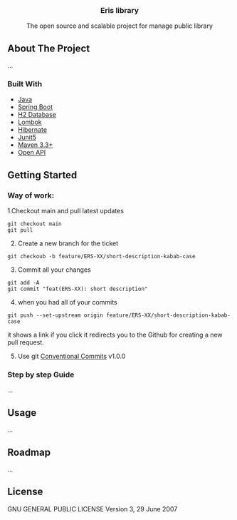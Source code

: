 
<br />
<div align="center">
  <a href="https://github.com/othneildrew/Best-README-Template"></a>
<h3 align="center">Eris library</h3>
  <p align="center">
    The open source and scalable project for manage public library
  </p>
</div>

<!-- ABOUT THE PROJECT -->
## About The Project
...

### Built With

* [Java][Java-url]
* [Spring Boot][SpringBoot-url]
* [H2 Database][H2-url]
* [Lombok][Lombok-url]
* [Hibernate][Hibernate-url]
* [Junit5][Junit5-url]
* [Maven 3.3+][Maven-url]
* [Open API][open-api-url]

<!-- GETTING STARTED -->
## Getting Started

### Way of work:

1.Checkout main and pull latest updates

```
git checkout main
git pull
```

2. Create a new branch for the ticket

```
git checkoub -b feature/ERS-XX/short-description-kabab-case
```

3. Commit all your changes

```
git add -A
git commit "feat(ERS-XX): short description"
```

4. when you had all of your commits

```
git push --set-upstream origin feature/ERS-XX/short-description-kabab-case
```

it shows a link if you click it redirects you to the Github for creating a new pull request.

5. Use git [Conventional Commits][gitc-v1.0.0] v1.0.0

### Step by step Guide

...

## Usage

...

## Roadmap

...

## License

GNU GENERAL PUBLIC LICENSE Version 3, 29 June 2007

[product-screenshot]: images/screenshot.png
[gitc-v1.0.0]: https://www.conventionalcommits.org/en/v1.0.0/
[Java-url]: https://www.java.com/
[SpringBoot-url]: https://spring.io/projects/spring-boot
[H2-url]: https://www.h2database.com/html/main.html
[Lombok-url]: https://projectlombok.org/
[Hibernate-url]: https://hibernate.org/
[Junit5-url]: https://junit.org/junit5/
[Maven-url]: https://maven.apache.org/
[open-api-url]: https://swagger.io/resources/open-api/
